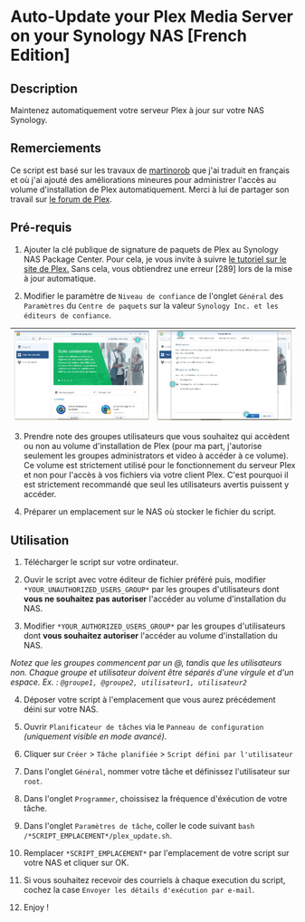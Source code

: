 # Auto-Update your Plex Media Server on your Synology NAS [French Edition]

## Description
Maintenez automatiquement votre serveur Plex à jour sur votre NAS Synology.

## Remerciements
Ce script est basé sur les travaux de [martinorob](https://github.com/martinorob/plexupdate) que j'ai traduit en français et où j'ai ajouté des améliorations mineures pour administrer l'accès au volume d'installation de Plex automatiquement. Merci à lui de partager son travail sur [le forum de Plex](https://forums.plex.tv/t/script-to-auto-update-plex-on-synology-nas-rev6/479748).

## Pré-requis
1. Ajouter la clé publique de signature de paquets de Plex au Synology NAS Package Center. Pour cela, je vous invite à suivre [le tutoriel sur le site de Plex.](https://support.plex.tv/articles/205165858-how-to-add-plex-s-package-signing-public-key-to-synology-nas-package-center/) Sans cela, vous obtiendrez une erreur [289] lors de la mise à jour automatique.

1. Modifier le paramètre de ```Niveau de confiance``` de l'onglet ```Général``` des ```Paramètres``` du ```Centre de paquets``` sur la valeur ```Synology Inc. et les éditeurs de confiance```.


![Centre de paquets - Accueil](image/package-center.jpg) | ![Centre de paquets - Niveau de confiance](image/package-center-confidence.jpg)
------------ | -------------

3. Prendre note des groupes utilisateurs que vous souhaitez qui accèdent ou non au volume d'installation de Plex (pour ma part, j'autorise seulement les groupes administrators et video à accéder à ce volume). Ce volume est strictement utilisé pour le fonctionnement du serveur Plex et non pour l'accès à vos fichiers via votre client Plex. C'est pourquoi il est strictement recommandé que seul les utilisateurs avertis puissent y accéder.

3. Préparer un emplacement sur le NAS où stocker le fichier du script.

## Utilisation
1. Télécharger le script sur votre ordinateur.

1. Ouvir le script avec votre éditeur de fichier préféré puis, modifier ```*YOUR_UNAUTHORIZED_USERS_GROUP*``` par les groupes d'utilisateurs dont **vous ne souhaitez pas autoriser** l'accéder au volume d'installation du NAS.

1. Modifier ```*YOUR_AUTHORIZED_USERS_GROUP*``` par les groupes d'utilisateurs dont **vous souhaitez autoriser** l'accéder au volume d'installation du NAS.

*Notez que les groupes commencent par un @, tandis que les utilisateurs non. Chaque groupe et utilisateur doivent être séparés d'une virgule et d'un espace. Ex. :  ```@groupe1, @groupe2, utilisateur1, utilisateur2```*

4. Déposer votre script à l'emplacement que vous aurez précédement déini sur votre NAS.

4. Ouvrir ```Planificateur de tâches``` via le ```Panneau de configuration``` *(uniquement visible en mode avancé)*.

4. Cliquer sur ```Créer``` > ```Tâche planifiée``` > ```Script défini par l'utilisateur```

4. Dans l'onglet ```Général```, nommer votre tâche et définissez l'utilisateur sur ```root```.

4. Dans l'onglet ```Programmer```, choissisez la fréquence d'éxécution de votre tâche.

4. Dans l'onglet ```Paramètres de tâche```, coller le code suivant ```bash /*SCRIPT_EMPLACEMENT*/plex_update.sh```.

4. Remplacer ```*SCRIPT_EMPLACEMENT*``` par l'emplacement de votre script sur votre NAS et cliquer sur OK.

4. Si vous souhaitez recevoir des courriels à chaque execution du script, cochez la case ```Envoyer les détails d'exécution par e-mail```.

4. Enjoy !

